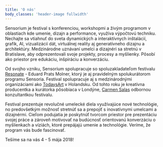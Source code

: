 ```yaml
---
title: 'O nás'
body_classes: 'header-image fullwidth'
---
```


<div class="f3 f2-ns">
Sensorium je festival s konferenciou, workshopmi a živým programom v oblastiach kde umenie, dizajn a performance, využíva výpočtovú techniku.
</div>
Nechajte sa vtiahnuť do sveta dynamických a interaktívnych inštalácií, grafík, AI, vizualizácií dát, virtuálnej reality aj generatívneho dizajnu a architektúry. Medzinárodne uznávaní umelci a dizajnéri sa stretnú v Bratislave, aby odprezentovali svoje projekty, procesy a myšlienky. Pôsobí ako priestor pre edukáciu, inšpiráciu a konverzáciu. 

Od svojho vzniku, Sensorium spolupracuje so spoluzakladateľom festivalu [Resonate](http://resonate.io) - Eduard Prats Molner, ktorý je aj pravidelným spolukurátorom programu Sensoria. Festival spolupracuje aj s medzinárodnými organizáciami ako [TodaysArt](http://todaysart.nl) v Holandsku. Od tohto roku je kreatívna producentka a kurátorka pôsobiaca v Londýne, [Carmen Salas](http://carmensp.com/) odbornou konzultantkou festivalu.

Festival prezentuje revolučné umelecké diela využívajúce nové technológie, no predovšetkým možnosť stretnúť sa a prepojiť s inovatívnymi umelcami a dizajnérmi. Cieľom podujatia je poskytnúť tvorcom priestor pre prezentáciu svojej práce a zároveň motivovať na budúcnosť orientovanú konverzáciu o myšlienkach a víziách, ktoré prepájajú umenie a technológie. Veríme, že program vás bude fascinovať. 


Tešíme sa na vás 4 - 5 mája 2018!

